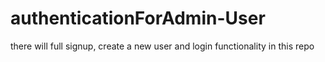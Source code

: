 # authenticationForAdmin-User

there will full signup, create a new user and login functionality in this repo